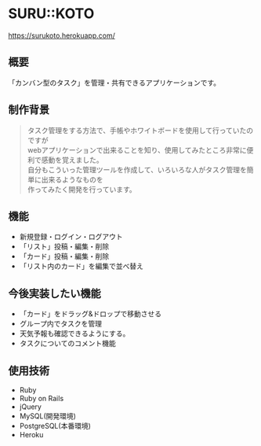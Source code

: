 SURU::KOTO
====
https://surukoto.herokuapp.com/

## 概要
「カンバン型のタスク」を管理・共有できるアプリケーションです。

## 制作背景
>タスク管理をする方法で、手帳やホワイトボードを使用して行っていたのですが<br>
>webアプリケーションで出来ることを知り、使用してみたところ非常に便利で感動を覚えました。<br>
>自分もこういった管理ツールを作成して、いろいろな人がタスク管理を簡単に出来るようなものを<br>
>作ってみたく開発を行っています。

## 機能
- 新規登録・ログイン・ログアウト
- 「リスト」投稿・編集・削除
- 「カード」投稿・編集・削除
- 「リスト内のカード」を編集で並べ替え

## 今後実装したい機能
- 「カード」をドラッグ&ドロップで移動させる
- グループ内でタスクを管理
- 天気予報も確認できるようにする。
- タスクについてのコメント機能

## 使用技術
- Ruby
- Ruby on Rails
- jQuery
- MySQL(開発環境)
- PostgreSQL(本番環境)
- Heroku
